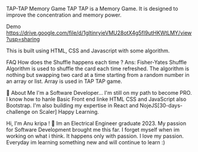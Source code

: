 TAP-TAP Memory Game
TAP TAP is a Memory Game. It is designed to improve the concentration and memory power.

Demo
https://drive.google.com/file/d/1gltinryieVMU28otX4g5fI9utHKWtLMY/view?usp=sharing

This is built using HTML, CSS and Javascript with some algorithm.

FAQ
How does the Shuffle happens each time ?
Ans: Fisher-Yates Shuffle Algorithm is used to shuffle the card each time refreshed. The algorithm is nothing but swapping two card at a time starting from a random number in an array or list. Array is used in TAP TAP game.

🚀 About Me
I'm a Software Developer... I'm still on my path to become PRO. I know how to hanle Basic Front end linke HTML CSS and JavaScript also Bootstrap. I'm also building my expertise in React and NojeJS[30-days-challenge on Scaler] Happy Learning.

Hi, I'm Anu kripa ! 👋
Im an Electrical Engineer graduate 2023. My passion for Software Development brought me this far. I forget myself when im working on what i think. It happens only with passion. I love my passion. Everyday im learning something new and will continue to learn :)
  
